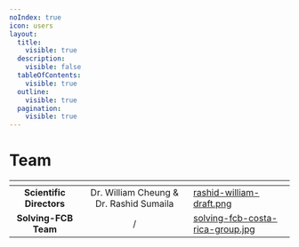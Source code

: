 ```yaml
---
noIndex: true
icon: users
layout:
  title:
    visible: true
  description:
    visible: false
  tableOfContents:
    visible: true
  outline:
    visible: true
  pagination:
    visible: true
---
```


# Team

<table data-card-size="large" data-view="cards"><thead><tr><th align="center"></th><th align="center"></th><th data-hidden data-card-cover data-type="files"></th></tr></thead><tbody><tr><td align="center"><strong>Scientific Directors</strong></td><td align="center">Dr. William Cheung &#x26; Dr. Rashid Sumaila</td><td><a href="../../.gitbook/assets/rashid-william-draft.png">rashid-william-draft.png</a></td></tr><tr><td align="center"><strong>Solving-FCB Team</strong></td><td align="center">/</td><td><a href="../../.gitbook/assets/solving-fcb-costa-rica-group.jpg">solving-fcb-costa-rica-group.jpg</a></td></tr></tbody></table>
